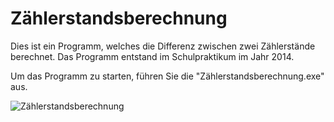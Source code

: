 # Zählerstandsberechnung    

Dies ist ein Programm, welches die Differenz zwischen zwei Zählerstände berechnet.
Das Programm entstand im Schulpraktikum im Jahr 2014.

Um das Programm zu starten, führen Sie die "Zählerstandsberechnung.exe" aus.

![Zählerstandsberechnung](Images/Zählerstandsrechner.PNG)